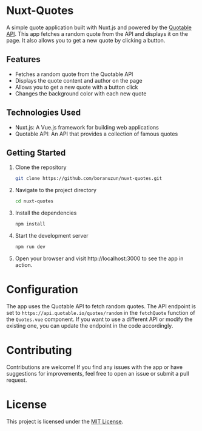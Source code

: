 # Nuxt-Quotes

A simple quote application built with Nuxt.js and powered by the [Quotable API](https://github.com/lukePeavey/quotable). This app fetches a random quote from the API and displays it on the page. It also allows you to get a new quote by clicking a button.

## Features

- Fetches a random quote from the Quotable API
- Displays the quote content and author on the page
- Allows you to get a new quote with a button click
- Changes the background color with each new quote

## Technologies Used

- Nuxt.js: A Vue.js framework for building web applications
- Quotable API: An API that provides a collection of famous quotes

## Getting Started

1. Clone the repository

   ```bash
   git clone https://github.com/boranuzun/nuxt-quotes.git
   ```

2. Navigate to the project directory
   ```bash
   cd nuxt-quotes
   ```
3. Install the dependencies
   ```bash
   npm install
   ```
4. Start the development server
   ```bash
   npm run dev
   ```
5. Open your browser and visit http://localhost:3000 to see the app in action.

# Configuration

The app uses the Quotable API to fetch random quotes. The API endpoint is set to `https://api.quotable.io/quotes/random` in the `fetchQuote` function of the `Quotes.vue` component. If you want to use a different API or modify the existing one, you can update the endpoint in the code accordingly.

# Contributing

Contributions are welcome! If you find any issues with the app or have suggestions for improvements, feel free to open an issue or submit a pull request.

# License

This project is licensed under the [MIT License](LICENSE).
